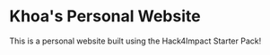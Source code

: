 # Khoa's Personal Website
This is a personal website built using the Hack4Impact Starter Pack!
<You can add any description you want here.>
